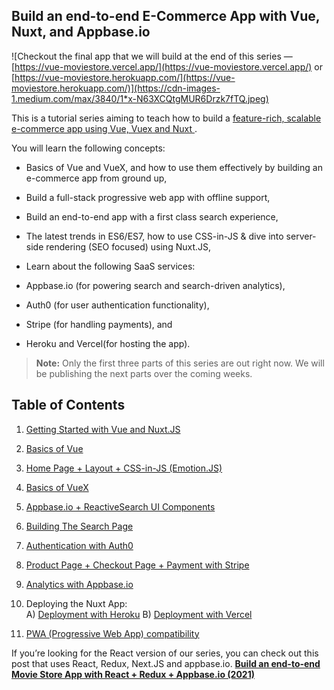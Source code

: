 
## Build an end-to-end E-Commerce App with Vue, Nuxt, and Appbase.io

![Checkout the final app that we will build at the end of this series — [https://vue-moviestore.vercel.app/](https://vue-moviestore.vercel.app/) or [https://vue-moviestore.herokuapp.com/](https://vue-moviestore.herokuapp.com/)](https://cdn-images-1.medium.com/max/3840/1*x-N63XCQtgMUR6Drzk7fTQ.jpeg)

This is a tutorial series aiming to teach how to build a [feature-rich, scalable e-commerce app using Vue, Vuex and Nuxt ](https://vue-moviestore.vercel.app/).

You will learn the following concepts:

* Basics of Vue and VueX, and how to use them effectively by building an e-commerce app from ground up,

* Build a full-stack progressive web app with offline support,

* Build an end-to-end app with a first class search experience,

* The latest trends in ES6/ES7, how to use CSS-in-JS & dive into server-side rendering (SEO focused) using Nuxt.JS,

* Learn about the following SaaS services:
* Appbase.io (for powering search and search-driven analytics),
* Auth0 (for user authentication functionality),
* Stripe (for handling payments), and
* Heroku and Vercel(for hosting the app).
>  **Note:** Only the first three parts of this series are out right now. We will be publishing the next parts over the coming weeks.

## Table of Contents

1. [Getting Started with Vue and Nuxt.JS](https://medium.com/p/b694b23679c5)

2. [Basics of Vue](https://medium.com/p/948eeab906c1)

3. [Home Page + Layout + CSS-in-JS (Emotion.JS)](https://medium.com/p/e06aed4ee2db)

4. [Basics of VueX](https://medium.com/p/d8a54d8dd4c3)

5. [Appbase.io + ReactiveSearch UI Components](https://medium.com/p/7b8be789da3)

6. [Building The Search Page](https://medium.com/p/d7d433f10cfa)

7. [Authentication with Auth0](https://medium.com/p/a5f67d9c2110)

8. [Product Page + Checkout Page + Payment with Stripe](https://medium.com/p/6ab87ff0acd4)

9. [Analytics with Appbase.io](https://medium.com/p/bcedccb4987)

10. Deploying the Nuxt App:  
A) [Deployment with Heroku](https://medium.com/p/bd1d570a347d)
B) [Deployment with Vercel](https://medium.com/p/ab26996ddad2)

11. [PWA (Progressive Web App) compatibility](https://medium.com/p/ef22344c4a2b)

If you’re looking for the React version of our series, you can check out this post that uses React, Redux, Next.JS and appbase.io.
[**Build an end-to-end Movie Store App with React + Redux + Appbase.io (2021)**](https://medium.appbase.io/build-an-end-to-end-movies-store-app-with-react-redux-appbase-a8622f7e0c7a)
